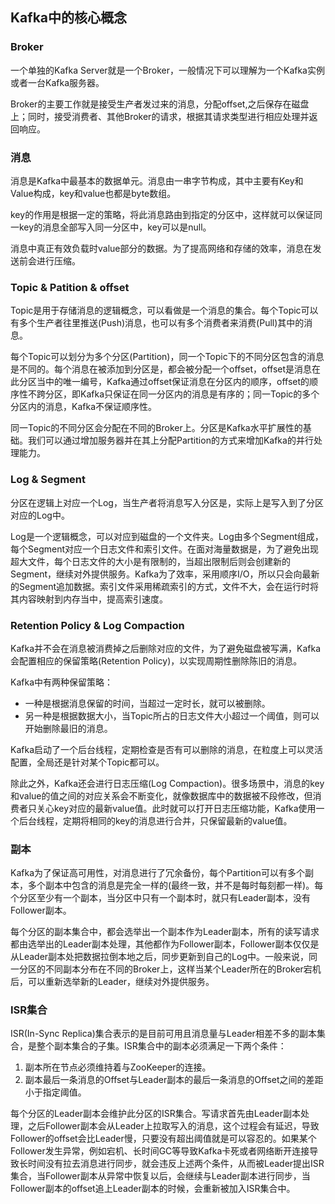 ## Kafka中的核心概念

### Broker

一个单独的Kafka Server就是一个Broker，一般情况下可以理解为一个Kafka实例或者一台Kafka服务器。

Broker的主要工作就是接受生产者发过来的消息，分配offset,之后保存在磁盘上；同时，接受消费者、其他Broker的请求，根据其请求类型进行相应处理并返回响应。

### 消息

消息是Kafka中最基本的数据单元。消息由一串字节构成，其中主要有Key和Value构成，key和value也都是byte数组。

key的作用是根据一定的策略，将此消息路由到指定的分区中，这样就可以保证同一key的消息全部写入同一分区中，key可以是null。

消息中真正有效负载时value部分的数据。为了提高网络和存储的效率，消息在发送前会进行压缩。

### Topic & Patition & offset

Topic是用于存储消息的逻辑概念，可以看做是一个消息的集合。每个Topic可以有多个生产者往里推送(Push)消息，也可以有多个消费者来消费(Pull)其中的消息。

每个Topic可以划分为多个分区(Partition)，同一个Topic下的不同分区包含的消息是不同的。每个消息在被添加到分区是，都会被分配一个offset，offset是消息在此分区当中的唯一编号，Kafka通过offset保证消息在分区内的顺序，offset的顺序性不跨分区，即Kafka只保证在同一分区内的消息是有序的；同一Topic的多个分区内的消息，Kafka不保证顺序性。

同一Topic的不同分区会分配在不同的Broker上。分区是Kafka水平扩展性的基础。我们可以通过增加服务器并在其上分配Partition的方式来增加Kafka的并行处理能力。

### Log & Segment

分区在逻辑上对应一个Log，当生产者将消息写入分区是，实际上是写入到了分区对应的Log中。

Log是一个逻辑概念，可以对应到磁盘的一个文件夹。Log由多个Segment组成，每个Segment对应一个日志文件和索引文件。在面对海量数据是，为了避免出现超大文件，每个日志文件的大小是有限制的，当超出限制后则会创建新的Segment，继续对外提供服务。Kafka为了效率，采用顺序I/O，所以只会向最新的Segment追加数据。索引文件采用稀疏索引的方式，文件不大，会在运行时将其内容映射到内存当中，提高索引速度。

### Retention Policy & Log Compaction

Kafka并不会在消息被消费掉之后删除对应的文件，为了避免磁盘被写满，Kafka会配置相应的保留策略(Retention Policy)，以实现周期性删除陈旧的消息。

Kafka中有两种保留策略：
- 一种是根据消息保留的时间，当超过一定时长，就可以被删除。
- 另一种是根据数据大小，当Topic所占的日志文件大小超过一个阈值，则可以开始删除最旧的消息。

Kafka启动了一个后台线程，定期检查是否有可以删除的消息，在粒度上可以灵活配置，全局还是针对某个Topic都可以。

除此之外，Kafka还会进行日志压缩(Log Compaction)。很多场景中，消息的key和value的值之间的对应关系会不断变化，就像数据库中的数据被不段修改，但消费者只关心key对应的最新value值。此时就可以打开日志压缩功能，Kafka使用一个后台线程，定期将相同的key的消息进行合并，只保留最新的value值。

### 副本

Kafka为了保证高可用性，对消息进行了冗余备份，每个Partition可以有多个副本，多个副本中包含的消息是完全一样的(最终一致，并不是每时每刻都一样)。每个分区至少有一个副本，当分区中只有一个副本时，就只有Leader副本，没有Follower副本。

每个分区的副本集合中，都会选举出一个副本作为Leader副本，所有的读写请求都由选举出的Leader副本处理，其他都作为Follower副本，Follower副本仅仅是从Leader副本处把数据拉倒本地之后，同步更新到自己的Log中。一般来说，同一分区的不同副本分布在不同的Broker上，这样当某个Leader所在的Broker宕机后，可以重新选举新的Leader，继续对外提供服务。

### ISR集合

ISR(In-Sync Replica)集合表示的是目前可用且消息量与Leader相差不多的副本集合，是整个副本集合的子集。ISR集合中的副本必须满足一下两个条件：
  1. 副本所在节点必须维持着与ZooKeeper的连接。
  2. 副本最后一条消息的Offset与Leader副本的最后一条消息的Offset之间的差距小于指定阈值。

每个分区的Leader副本会维护此分区的ISR集合。写请求首先由Leader副本处理，之后Follower副本会从Leader上拉取写入的消息，这个过程会有延迟，导致Follower的offset会比Leader慢，只要没有超出阈值就是可以容忍的。如果某个Follower发生异常，例如宕机、长时间GC等导致Kafka卡死或者网络断开连接导致长时间没有拉去消息进行同步，就会违反上述两个条件，从而被Leader提出ISR集合，当Follower副本从异常中恢复以后，会继续与Leader副本进行同步，当Follower副本的offset追上Leader副本的时候，会重新被加入ISR集合中。